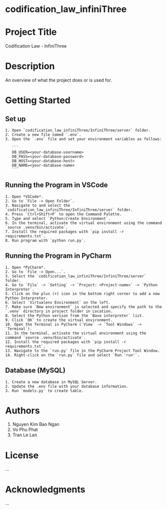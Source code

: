 # codification_law_infiniThree



# Project Title
Codification Law - InfiniThree

# Description
An overview of what the project does or is used for.

# Getting Started

  ## Set up
    1. Open `codification_law_infiniThree/InfiniThree/server` folder.
    2. Create a new file named `.env`.
    3. Open the `.env` file and set your environment variables as follows:
       
       ```
       DB_USER=<your-database-username>
       DB_PASS=<your-database-password>
       DB_HOST=<your-database-host>
       DB_NAME=<your-database-name>
       ```
  
  ## Running the Program in VSCode
    1. Open *VSCode*.
    2. Go to `File -> Open Folder`.
    3. Navigate to and select the `codification_law_infiniThree/InfiniThree/server` folder.
    4. Press `Ctrl+Shift+P` to open the Command Palette.
    5. Type and select `Python:Create Environment`.
    6. In the terminal, activate the virtual environment using the command `source .venv/bin/activate`.
    7. Install the required packages with `pip install -r requirements.txt`.
    8. Run program with `python run.py`.
  
  ## Running the Program in PyCharm
    1. Open *PyCharm*.
    2. Go to `File -> Open...`.
    3. Select the `codification_law_infiniThree/InfiniThree/server` folder.
    4. Go to `File` -> `Setting` -> `Project: <Project-name>` -> `Python Interpreter`.
    5. Click on the plus (+) icon in the bottom right corner to add a new Python Interpreter.
    6. Select `Virtualenv Environment` on the left.
    7. Make sure `New environment` is selected and specify the path to the `.venv` directory in project folder in Location.
    8. Select the Python version from the `Base interpreter` list.
    9. Click `OK` to create the virtual environment.
    10. Open the Terminal in PyCharm (`View` -> `Tool Windows` -> `Terminal`).
    11. In the terminal, activate the virtual environment using the command `source .venv/bin/activate`.
    12. Install the required packages with `pip install -r requirements.txt`.
    13. Navigate to the `run.py` file in the PyCharm Project Tool Window.
    14. Right-click on the `run.py` file and select `Run 'run'`.
    
  ## Database (MySQL)
    1. Create a new database in MySQL Server.
    2. Update the .env file with your database information.
    3. Run `models.py` to create table.

# Authors
  1. Nguyen Kim Bao Ngan
  2. Vo Phu Phat
  3. Tran Le Lan

# License
...

# Acknowledgments
...

